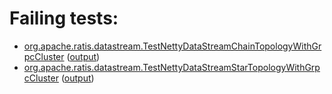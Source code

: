 # Failing tests: 

 * [org.apache.ratis.datastream.TestNettyDataStreamChainTopologyWithGrpcCluster](ratis-test/org.apache.ratis.datastream.TestNettyDataStreamChainTopologyWithGrpcCluster.txt) ([output](ratis-test/org.apache.ratis.datastream.TestNettyDataStreamChainTopologyWithGrpcCluster-output.txt))
 * [org.apache.ratis.datastream.TestNettyDataStreamStarTopologyWithGrpcCluster](ratis-test/org.apache.ratis.datastream.TestNettyDataStreamStarTopologyWithGrpcCluster.txt) ([output](ratis-test/org.apache.ratis.datastream.TestNettyDataStreamStarTopologyWithGrpcCluster-output.txt))
